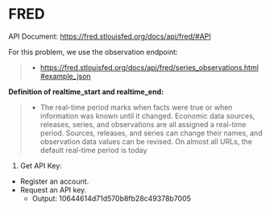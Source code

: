 # FRED

API Document: https://fred.stlouisfed.org/docs/api/fred/#API 

For this problem, we use the observation endpoint: 
> - https://fred.stlouisfed.org/docs/api/fred/series_observations.html#example_json 

**Definition of realtime_start and realtime_end:** 
> - The real-time period marks when facts were true or when information was known until it changed. Economic data sources, releases, series, and observations are all assigned a real-time period. Sources, releases, and series can change their names, and observation data values can be revised. On almost all URLs, the default real-time period is today

1. Get API Key:
- Register an account. 
- Request an API key.
    - Output: 10644614d71d570b8fb28c49378b7005 
